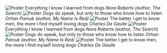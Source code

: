 <div class="container">
  <go-card-row heading="Dog quotes" more-link-href="#" more-link-text="More quotes">
    <go-card href="#" heading="Dog quote" sub-heading="Subtitle">
      <img src="//source.unsplash.com/random/800x600?dog" alt="Poster" slot="media" />
      Everything I know I learned from dogs
      <em slot="footer">Nora Roberts (author, The Search)</em>
    </go-card>
    <go-card href="#" heading="Dog quote" sub-heading="Subtitle">
      <img src="//source.unsplash.com/random/800x600?dog" alt="Poster" slot="media" />
      Dogs do speak, but only to those who know how to listen
      <em slot="footer">Orhan Pamuk (author, My Name Is Red)</em>
    </go-card>
    <go-card href="#" heading="Dog quote" sub-heading="Subtitle">
      <img src="//source.unsplash.com/random/800x600?dog" alt="Poster" slot="media" />
      The better I get to know men, the more I find myself loving dogs
      <em slot="footer">Charles De Gaulle</em>
    </go-card>
    <go-card href="#" heading="Dog quote" sub-heading="Subtitle">
      <img src="//source.unsplash.com/random/800x600?dog" alt="Poster" slot="media" />
      Everything I know I learned from dogs
      <em slot="footer">Nora Roberts (author, The Search)</em>
    </go-card>
    <go-card href="#" heading="Dog quote" sub-heading="Subtitle">
      <img src="//source.unsplash.com/random/800x600?dog" alt="Poster" slot="media" />
      Dogs do speak, but only to those who know how to listen
      <em slot="footer">Orhan Pamuk (author, My Name Is Red)</em>
    </go-card>
    <go-card href="#" heading="Dog quote" sub-heading="Subtitle">
      <img src="//source.unsplash.com/random/800x600?dog" alt="Poster" slot="media" />
      The better I get to know men, the more I find myself loving dogs
      <em slot="footer">Charles De Gaulle</em>
    </go-card>
  </go-card-row>
</div>
